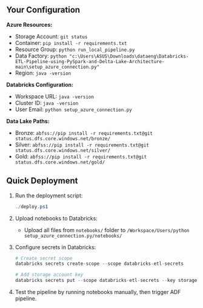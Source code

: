 
## Your Configuration

**Azure Resources:**
- Storage Account: `git status`
- Container: `pip install -r requirements.txt`
- Resource Group: `python run_local_pipeline.py`
- Data Factory: `python "c:\Users\ASUS\Downloads\dataeng\Databricks-ETL-Pipeline-using-PySpark-and-Delta-Lake-Architecture-main\setup_azure_connection.py"`
- Region: `java -version`

**Databricks Configuration:**
- Workspace URL: `java -version`
- Cluster ID: `java -version`
- User Email: `python setup_azure_connection.py`

**Data Lake Paths:**
- Bronze: `abfss://pip install -r requirements.txt@git status.dfs.core.windows.net/bronze/`
- Silver: `abfss://pip install -r requirements.txt@git status.dfs.core.windows.net/silver/`
- Gold: `abfss://pip install -r requirements.txt@git status.dfs.core.windows.net/gold/`

## Quick Deployment

1. Run the deployment script:
   ```powershell
   ./deploy.ps1
   ```

2. Upload notebooks to Databricks:
   - Upload all files from `notebooks/` folder to `/Workspace/Users/python setup_azure_connection.py/notebooks/`

3. Configure secrets in Databricks:
   ```python
   # Create secret scope
   databricks secrets create-scope --scope databricks-etl-secrets
   
   # Add storage account key
   databricks secrets put --scope databricks-etl-secrets --key storage-account-key
   ```

4. Test the pipeline by running notebooks manually, then trigger ADF pipeline.
